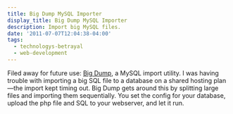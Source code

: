 ```yaml
---
title: Big Dump MySQL Importer
display_title: Big Dump MySQL Importer
description: Import big MySQL files.
date: '2011-07-07T12:04:38-04:00'
tags:
  - technologys-betrayal
  - web-development
---
```

Filed away for future use: [Big Dump](http://www.ozerov.de/bigdump/ "Big Dump"), a MySQL import utility. I was having trouble with importing a big SQL file to a database on a shared hosting plan—the import kept timing out. Big Dump gets around this by splitting large files and importing them sequentially. You set the config for your database, upload the php file and SQL to your webserver, and let it run.
